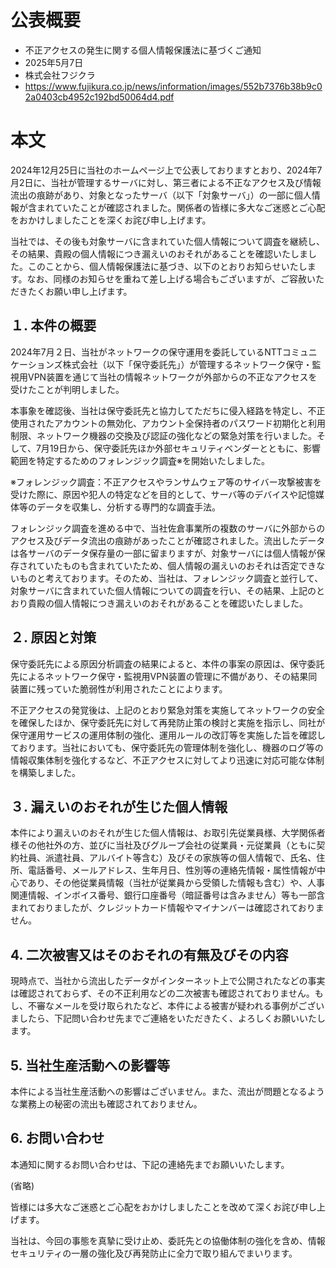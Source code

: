 # 公表概要
- 不正アクセスの発生に関する個人情報保護法に基づくご通知
- 2025年5月7日
- 株式会社フジクラ
- https://www.fujikura.co.jp/news/information/images/552b7376b38b9c02a0403cb4952c192bd50064d4.pdf

# 本文
2024年12月25日に当社のホームページ上で公表しておりますとおり、2024年7月2日に、当社が管理するサーバに対し、第三者による不正なアクセス及び情報流出の痕跡があり、対象となったサーバ（以下「対象サーバ」）の一部に個人情報が含まれていたことが確認されました。関係者の皆様に多大なご迷惑とご心配をおかけしましたことを深くお詫び申し上げます。

当社では、その後も対象サーバに含まれていた個人情報について調査を継続し、その結果、貴殿の個人情報につき漏えいのおそれがあることを確認いたしました。このことから、個人情報保護法に基づき、以下のとおりお知らせいたします。なお、同様のお知らせを重ねて差し上げる場合もございますが、ご容赦いただきたくお願い申し上げます。

## １. 本件の概要
2024年7月２日、当社がネットワークの保守運用を委託しているNTTコミュニケーションズ株式会社（以下「保守委託先」）が管理するネットワーク保守・監視用VPN装置を通じて当社の情報ネットワークが外部からの不正なアクセスを受けたことが判明しました。

本事象を確認後、当社は保守委託先と協力してただちに侵入経路を特定し、不正使用されたアカウントの無効化、アカウント全保持者のパスワード初期化と利用制限、ネットワーク機器の交換及び認証の強化などの緊急対策を行いました。そして、7月19日から、保守委託先ほか外部セキュリティベンダーとともに、影響範囲を特定するためのフォレンジック調査※を開始いたしました。

※フォレンジック調査：不正アクセスやランサムウェア等のサイバー攻撃被害を受けた際に、原因や犯人の特定などを目的として、サーバ等のデバイスや記憶媒体等のデータを収集し、分析する専門的な調査手法。

フォレンジック調査を進める中で、当社佐倉事業所の複数のサーバに外部からのアクセス及びデータ流出の痕跡があったことが確認されました。流出したデータは各サーバのデータ保存量の一部に留まりますが、対象サーバには個人情報が保存されていたものも含まれていたため、個人情報の漏えいのおそれは否定できないものと考えております。そのため、当社は、フォレンジック調査と並行して、対象サーバに含まれていた個人情報についての調査を行い、その結果、上記のとおり貴殿の個人情報につき漏えいのおそれがあることを確認いたしました。

## ２. 原因と対策
保守委託先による原因分析調査の結果によると、本件の事案の原因は、保守委託先によるネットワーク保守・監視用VPN装置の管理に不備があり、その結果同装置に残っていた脆弱性が利用されたことによります。

不正アクセスの発覚後は、上記のとおり緊急対策を実施してネットワークの安全を確保したほか、保守委託先に対して再発防止策の検討と実施を指示し、同社が保守運用サービスの運用体制の強化、運用ルールの改訂等を実施した旨を確認しております。当社においても、保守委託先の管理体制を強化し、機器のログ等の情報収集体制を強化するなど、不正アクセスに対してより迅速に対応可能な体制を構築しました。

## ３. 漏えいのおそれが生じた個人情報
本件により漏えいのおそれが生じた個人情報は、お取引先従業員様、大学関係者様その他社外の方、並びに当社及びグループ会社の従業員・元従業員（ともに契約社員、派遣社員、アルバイト等含む）及びその家族等の個人情報で、氏名、住所、電話番号、メールアドレス、生年月日、性別等の連絡先情報・属性情報が中心であり、その他従業員情報（当社が従業員から受領した情報も含む）や、人事関連情報、インボイス番号、銀行口座番号（暗証番号は含みません）等も一部含まれておりましたが、クレジットカード情報やマイナンバーは確認されておりません。

## 4. 二次被害又はそのおそれの有無及びその内容
現時点で、当社から流出したデータがインターネット上で公開されたなどの事実は確認されておらず、その不正利用などの二次被害も確認されておりません。もし、不審なメールを受け取られたなど、本件による被害が疑われる事例がございましたら、下記問い合わせ先までご連絡をいただきたく、よろしくお願いいたします。

## 5. 当社生産活動への影響等
本件による当社生産活動への影響はございません。また、流出が問題となるような業務上の秘密の流出も確認されておりません。

## 6. お問い合わせ
本通知に関するお問い合わせは、下記の連絡先までお願いいたします。

(省略)

皆様には多大なご迷惑とご心配をおかけしましたことを改めて深くお詫び申し上げます。

当社は、今回の事態を真摯に受け止め、委託先との協働体制の強化を含め、情報セキュリティの一層の強化及び再発防止に全力で取り組んでまいります。
